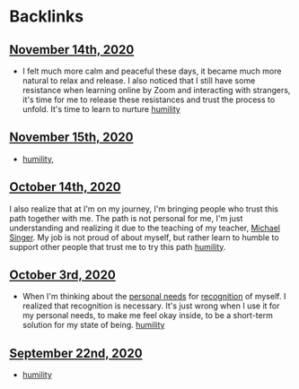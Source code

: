 
# Backlinks
## [November 14th, 2020](<November 14th, 2020.md>)
- I felt much more calm and peaceful these days, it became much more natural to relax and release. I also noticed that I still have some resistance when learning online by Zoom and interacting with strangers, it's time for me to release these resistances and trust the process to unfold. It's time to learn to nurture [humility](<humility.md>)

## [November 15th, 2020](<November 15th, 2020.md>)
- [humility](<humility.md>),

## [October 14th, 2020](<October 14th, 2020.md>)
I also realize that at I'm on my journey, I'm bringing people who trust this path together with me. The path is not personal for me, I'm just understanding and realizing it due to the teaching of my teacher, [Michael Singer](<Michael Singer.md>). My job is not proud of about myself, but rather learn to humble to support other people that trust me to try this path [humility](<humility.md>).

## [October 3rd, 2020](<October 3rd, 2020.md>)
- When I'm thinking about the [personal needs](<personal needs.md>) for [recognition](<recognition.md>) of myself. I realized that recognition is necessary. It's just wrong when I use it for my personal needs, to make me feel okay inside, to be a short-term solution for my state of being. [humility](<humility.md>)

## [September 22nd, 2020](<September 22nd, 2020.md>)
- [humility](<humility.md>)

